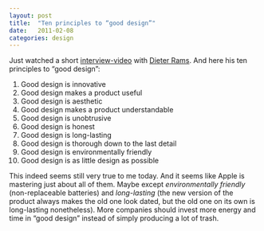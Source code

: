 ```yaml
---
layout: post
title:  "Ten principles to “good design”"
date:   2011-02-08
categories: design
---
```


Just watched a short [interview-video](http://vimeo.com/7917568) with [Dieter Rams](http://en.wikipedia.org/wiki/Dieter_Rams). And here his ten principles to “good design”:

1.  Good design is innovative
2.  Good design makes a product useful
3.  Good design is aesthetic
4.  Good design makes a product understandable
5.  Good design is unobtrusive
6.  Good design is honest
7.  Good design is long-lasting
8.  Good design is thorough down to the last detail
9.  Good design is environmentally friendly
10. Good design is as little design as possible

This indeed seems still very true to me today. And it seems like Apple is mastering just about all of them. Maybe except *environmentally friendly* (non-replaceable batteries) and *long-lasting* (the new version of the product always makes the old one look dated, but the old one on its own is long-lasting nonetheless). More companies should invest more energy and time in “good design” instead of simply producing a lot of trash.
